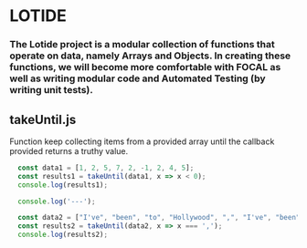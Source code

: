 # LOTIDE

### The Lotide project is a modular collection of functions that operate on data, namely Arrays and Objects. In creating these functions, we will become more comfortable with FOCAL as well as writing modular code and Automated Testing (by writing unit tests).

## takeUntil.js

Function keep collecting items from a provided array until the callback provided returns a truthy value.

```js
  const data1 = [1, 2, 5, 7, 2, -1, 2, 4, 5];
  const results1 = takeUntil(data1, x => x < 0);
  console.log(results1);

  console.log('---');

  const data2 = ["I've", "been", "to", "Hollywood", ",", "I've", "been", "to", "Redwood"];
  const results2 = takeUntil(data2, x => x === ',');
  console.log(results2);
```